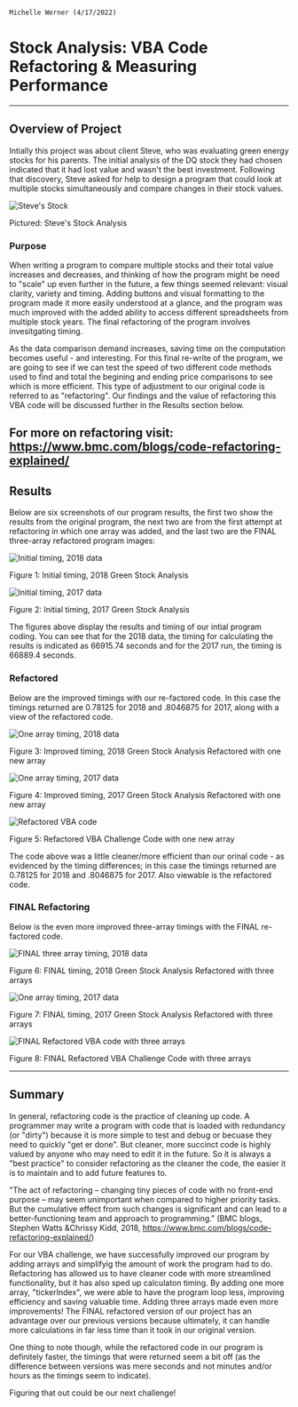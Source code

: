                                                                                            Michelle Werner (4/17/2022)
# Stock Analysis: VBA Code Refactoring & Measuring Performance 
---

## Overview of Project

Intially this project was about client Steve, who was evaluating green energy stocks for his parents. The initial analysis of the DQ stock they had chosen indicated that it had lost value and wasn't the best investment. Following that discovery, Steve asked for help to design a program that could look at multiple stocks simultaneously and compare changes in their stock values. 

![Steve's Stock](resources/SteveStockAnalysis.png)

Pictured: Steve's Stock Analysis 

### Purpose

When writing a program to compare multiple stocks and their total value increases and decreases, and thinking of how the program might be need to "scale" up even further in the future, a few things seemed relevant: visual clarity, variety and timing. Adding buttons and visual formatting to the program made it more easily understood at a glance, and the program was much improved with the added ability to access different spreadsheets from multiple stock years. The final refactoring of the program involves invesitgating timing.

As the data comparison demand increases, saving time on the computation becomes useful - and interesting. For this final re-write of the program, we are going to see if we can test the speed of two different code methods used to find  and total the begining and ending price comparisons to see which is more efficient. This type of adjustment to our original code is referred to as "refactoring". Our findings and the value of refactoring this VBA code will be discussed further in the Results section below.

For more on refactoring visit: https://www.bmc.com/blogs/code-refactoring-explained/
---
## Results

Below are six screenshots of our program results, the first two show the results from the original program, the next two are from the first attempt at refactoring in which one array was added, and the last two are the FINAL three-array refactored program images:


![Initial timing, 2018 data](resources/M2_stockanalysis_2018.png)

Figure 1: Initial timing, 2018 Green Stock Analysis 

![Initial timing, 2017 data](resources/M2_stockanalysis_2017.png)

Figure 2: Initial timing, 2017 Green Stock Analysis 

The figures above display the results and timing of our intial program coding. You can see that for the 2018 data, the timing for calculating the results is indicated as 66915.74 seconds and for the 2017 run, the timing is 66889.4 seconds.

### Refactored

Below are the improved timings with our re-factored code. In this case the timings returned are 0.78125 for 2018 and .8046875 for 2017, along with a view of the refactored code.

![One array timing, 2018 data](resources/VBA_Challenge_2018_refactored.png)

Figure 3: Improved timing, 2018 Green Stock Analysis Refactored with one new array

![One array timing, 2017 data](resources/VBA_Challenge_2017_refactored.png)

Figure 4: Improved timing, 2017 Green Stock Analysis Refactored with one new array


![Refactored VBA code](resources/code_refactored.png)

Figure 5: Refactored VBA Challenge Code with one new array

The code above was a little cleaner/more efficient than our orinal code - as evidenced by the timing differences; in this case the timings returned are 0.78125 for 2018 and .8046875 for 2017. Also viewable is the refactored code. 
### FINAL Refactoring
Below is the even more improved three-array timings with the FINAL re-factored code. 

![FINAL three array timing, 2018 data](resources/VBA_Challenge_2018_FINAL.png)

Figure 6: FINAL timing, 2018 Green Stock Analysis Refactored with three arrays

![One array timing, 2017 data](resources/VBA_Challenge_2017_FINAL.png)

Figure 7: FINAL timing, 2017 Green Stock Analysis Refactored with three arrays

![FINAL Refactored VBA code with three arrays](resources/code_FINAL.png)

Figure 8: FINAL Refactored VBA Challenge Code with three arrays

---
## Summary
In general, refactoring code is the practice of cleaning up code. A programmer may write a program with code that is loaded with redundancy (or "dirty") because it is more simple to test and debug or becuase they need to quickly "get er done".  But cleaner, more succinct code is highly valued by anyone who may need to edit it in the future. So it is always a "best practice" to consider refactoring as the cleaner the code, the easier it is to maintain and to add future features to. 

"The act of refactoring – changing tiny pieces of code with no front-end purpose – may seem unimportant when compared to higher priority tasks. But the cumulative effect from such changes is significant and can lead to a better-functioning team and approach to programming."  (BMC blogs,  Stephen Watts &Chrissy Kidd, 2018, https://www.bmc.com/blogs/code-refactoring-explained/)

For our VBA challenge, we have successfully improved our program by adding arrays and simplifyig the amount of work the program had to do. Refactoring has allowed us to have cleaner code with more streamlined functionality, but it has also sped up calculaton timing. By adding one more array, "tickerIndex", we were able to have the program loop less, improving efficiency and saving valuable time. Adding three arrays made even more improvements! The FINAL refactored version of our project has an advantage over our previous versions because ultimately, it can handle more calculations in far less time than it took in our original version.

One thing to note though, while the refactored code in our program is definitely faster, the timings that were returned seem a bit off (as the difference between versions was mere seconds and not minutes and/or hours as the timings seem to indicate). 

Figuring that out could be our next challenge!
